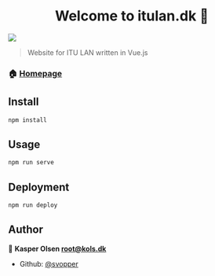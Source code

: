 <h1 align="center">Welcome to itulan.dk 👋</h1>
<p>
  <img src="https://img.shields.io/badge/version-0.1.0-blue.svg?cacheSeconds=2592000" />
</p>

> Website for ITU LAN written in Vue.js

### 🏠 [Homepage](itulan.kols.dk)

## Install

```sh
npm install
```

## Usage

```sh
npm run serve
```

## Deployment

```sh
npm run deploy
```

## Author

👤 **Kasper Olsen <root@kols.dk>**

* Github: [@svopper](https://github.com/svopper)
